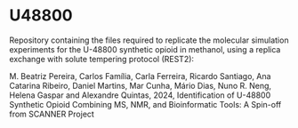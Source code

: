 # U48800

Repository containing the files required to replicate the molecular simulation experiments for the U-48800 synthetic opioid in methanol, using a replica exchange with solute tempering protocol (REST2):

M. Beatriz Pereira, Carlos Família, Carla Ferreira, Ricardo Santiago, Ana Catarina Ribeiro, Daniel Martins, Mar Cunha, Mário Dias, Nuno R. Neng, Helena Gaspar and Alexandre Quintas, 2024, Identification of U-48800 Synthetic Opioid Combining MS, NMR, and Bioinformatic Tools: A Spin-off from SCANNER Project
